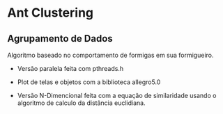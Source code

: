 # Ant Clustering

## Agrupamento de Dados

 Algoritmo baseado no comportamento de formigas em sua formigueiro.
 
 * Versão paralela feita com pthreads.h
 
 * Plot de telas e objetos com a biblioteca allegro5.0
 
 * Versão N-Dimencional feita com a equação de similaridade usando o algoritmo de calculo da distância euclidiana.
